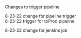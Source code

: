 Changes to trigger pipeline

8-23-22 change for pipeline trigger  
8-23-22 trigger for toProd pipeline

8-23-22 change for jenkins job